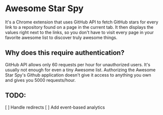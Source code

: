 # Awesome Star Spy

It's a Chrome extension that uses GitHub API to fetch GitHub stars for every link to a repository found on a page in the current tab. It then displays the values right next to the links, so you don't have to visit every page in your favorite awesome list to discover truly awesome things.

## Why does this require authentication?

GitHub API allows only 60 requests per hour for unauthorized users. It's usually not enough for even a tiny Awesome list. Authorizing the Awesome Star Spy's Github application doesn't give it access to anything you own and gives you 5000 requests/hour.

## TODO:

[ ] Handle redirects
[ ] Add event-based analytics
